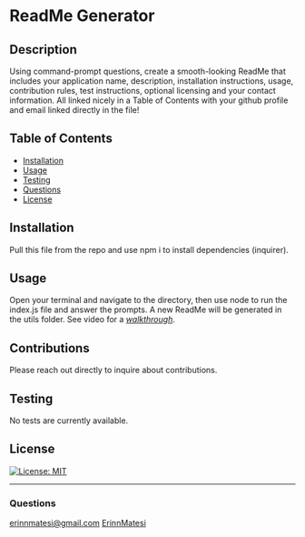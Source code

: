 # ReadMe Generator

## Description
Using command-prompt questions, create a smooth-looking ReadMe that includes your application name, description, installation instructions, usage, contribution rules, test instructions, optional licensing and your contact information. All linked nicely in a Table of Contents with your github profile and email linked directly in the file!

## Table of Contents
* [Installation](#installation)
* [Usage](#usage)
* [Testing](#testing)
* [Questions](#questions)
* [License](#license)

## Installation
Pull this file from the repo and use npm i to install dependencies (inquirer).

## Usage
Open your terminal and navigate to the directory, then use node to run the index.js file and answer the prompts. A new ReadMe will be generated in the utils folder.
See video for a *[walkthrough](https://drive.google.com/file/d/1_Ylo5RcmLkjtz9pwLUXH0IEM-IMEnnm8/view)*.

## Contributions
Please reach out directly to inquire about contributions.

## Testing
No tests are currently available.

## License
[![License: MIT](https://img.shields.io/badge/License-MIT-yellow.svg)](https://opensource.org/licenses/MIT)

---
### Questions
erinnmatesi@gmail.com
[ErinnMatesi](https://github.com/ErinnMatesi)
